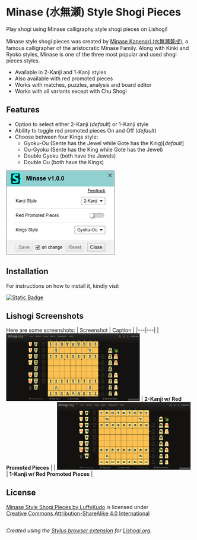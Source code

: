 # Minase (水無瀬) Style Shogi Pieces

Play shogi using Minase calligraphy style shogi pieces on Lishogi!

Minase style shogi pieces was created by [Minase Kanenari (水無瀬兼成)](https://ja.wikipedia.org/wiki/水無瀬家), a famous calligrapher of the aristocratic Minase Family. Along with Kinki and Ryoko styles, Minase is one of the three most popular and used shogi pieces styles.

- Available in 2-Kanji and 1-Kanji styles
- Also available with red promoted pieces
- Works with matches, puzzles, analysis and board editor
- Works with all variants except with Chu Shogi 

## Features
- Option to select either 2-Kanji (_default_) or 1-Kanji style
- Ability to toggle red promoted pieces On and Off (_default_)
- Choose between four Kings style:
  - Gyoku-Ou (Sente has the Jewel while Gote has the King)[_default_]
  - Ou-Gyoku (Sente has the King while Gote has the Jewel)
  - Double Gyoku (both have the Jewels)
  - Double Ou (both have the Kings)
 
![Minase 水無瀬 calligraphy style shogi pieces Minase Kanenari 水無瀬兼成 stylus option](https://raw.githubusercontent.com/LuffyKudo/Shogi-Themes/main/Minase/Screenshots/Settings.png)

## Installation

For instructions on how to install it, kindly visit

[![Static Badge](https://img.shields.io/badge/How_to_Install-Minase_Style_Shogi_Pieces-blue?logo=wordpress)](https://luffykudo.wordpress.com/2024/08/26/minase-style-shogi-pieces/#installation-instructions)

 ## Lishogi Screenshots
Here are some screenshots:
| Screenshot | Caption |
|---|---|
| <img src="https://raw.githubusercontent.com/LuffyKudo/Shogi-Themes/main/Minase/Screenshots/Lishogi%202-Kanji%20Red.png" alt="minase 水無瀬 calligraphy shogi 2-kanji red promoted pieces Lishogi screenshot" width="360"/> | **2-Kanji w/ Red Promoted Pieces** |
| <img src="https://raw.githubusercontent.com/LuffyKudo/Shogi-Themes/main/Minase/Screenshots/Lishogi%201-Kanji%20Red.png" alt="minase 水無瀬 calligraphy shogi 1-kanji red promoted pieces Lishogi screenshot" width="360"/> | **1-Kanji w/ Red Promoted Pieces** |

## License
<p xmlns:cc="http://creativecommons.org/ns#" ><a href="https://luffykudo.wordpress.com/2024/08/16/minase-style-shogi-pieces/#installation-instructions">Minase Style Shogi Pieces by LuffyKudo</a> is licensed under <a href="https://creativecommons.org/licenses/by-sa/4.0/?ref=chooser-v1" target="_blank" rel="license noopener noreferrer" style="display:inline-block;">Creative Commons Attribution-ShareAlike 4.0 International<img style="height:22px!important;margin-left:3px;vertical-align:text-bottom;" src="https://mirrors.creativecommons.org/presskit/icons/cc.svg?ref=chooser-v1" alt=""><img style="height:22px!important;margin-left:3px;vertical-align:text-bottom;" src="https://mirrors.creativecommons.org/presskit/icons/by.svg?ref=chooser-v1" alt=""><img style="height:22px!important;margin-left:3px;vertical-align:text-bottom;" src="https://mirrors.creativecommons.org/presskit/icons/sa.svg?ref=chooser-v1" alt=""></a></p>

## 
*Created using the [Stylus browser extension](https://add0n.com/stylus.html) for [Lishogi.org](https://lishogi.org).*
